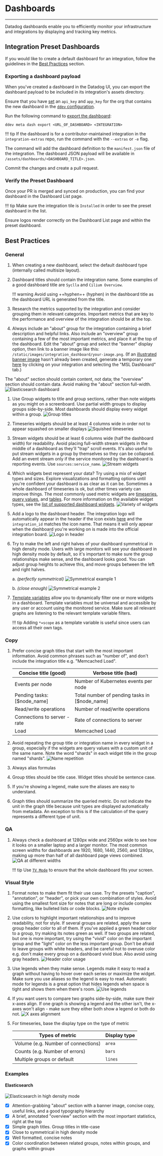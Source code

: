 # Dashboards

-----

Datadog dashboards enable you to efficiently monitor your infrastructure and integrations by displaying and tracking key metrics.

## Integration Preset Dashboards

If you would like to create a default dashboard for an integration, follow the guidelines in the [Best Practices](#best-practices) section.

### Exporting a dashboard payload

When you've created a dashboard in the Datadog UI, you can export the dashboard payload to be included in its integration's assets directory.

Ensure that you have [set](../ddev/cli.md#ddev-config-set) an `api_key` and `app_key` for the org that contains the new dashboard in the [`ddev` configuration](../ddev/configuration.md#organization).

Run the following command to [export the dashboard](../ddev/cli.md#ddev-meta-dash-export):

```console
ddev meta dash export <URL_OF_DASHBOARD> <INTEGRATION>
```

!!! tip
    If the dashboard is for a contributor-maintained integration in the `integration-extras` repo, run the command with the `--extras` or `-e` flag.

The command will add the dashboard definition to the `manifest.json` file of the integration.
The dashboard JSON payload will be available in `/assets/dashboards/<DASHBOARD_TITLE>.json`.

Commit the changes and create a pull request.

### Verify the Preset Dashboard

Once your PR is merged and synced on production, you can find your dashboard in the Dashboard List page.

!!! tip
    Make sure the integration tile is `Installed` in order to see the preset dashboard in the list.

Ensure logos render correctly on the Dashboard List page and within the preset dashboard.

## Best Practices

### General

1. When creating a new dashboard, select the default dashboard type (internally called multisize layout).

1. Dashboard titles should contain the integration name. Some examples of a good dashboard title are `Syclla` and `Cilium Overview`.

    !!! warning
        Avoid using ++hyphen++ (hyphen) in the dashboard title as the dashboard URL is generated from the title.

1. Research the metrics supported by the integration and consider grouping them in relevant categories.
Important metrics that are key to the performance and overview of the integration should be at the top.

1. Always include an "about" group for the integration containing a brief description and helpful links. Also include an "overview" group containing a few of the most important metrics, and place it at the top of the dashboard. Edit the "about" group and select the "banner" display option, then link to a banner image like this: `/static/images/integration_dashboard/your-image.png`. (If an [illustrated banner image](https://static.datadoghq.com/static/images/integration_dashboard/tomcat_hero_2.png) hasn't already been created, generate a temporary one [here](https://app.datadoghq.com/internal/styleguide/logos/logo-gallery) by clicking on your integration and selecting the "MSL Dashboard" tab.)

The "about" section should contain content, not data; the "overview" section should contain data. Avoid making the "about" section full-width.
   ![Elasticsearch dashboard](../assets/images/example_dashboard.png)

1. Use Group widgets to title and group sections, rather than note widgets as you might on a screenboard. Use partial width groups to display groups side-by-side. Most dashboards should display every widget within a group.
   ![Group titles](../assets/images/group_titles.png)

1. Timeseries widgets should be at least 4 columns wide in order not to appear squashed on smaller displays
   ![Squished timeseries](../assets/images/squished_timeseries.png)

1. Stream widgets should be at least 6 columns wide (half the dashboard width) for readability. Avoid placing full-width stream widgets in the middle of a dashboard as they'll "trap" scroll events. It's also useful to put stream widgets in a group by themselves so they can be collapsed. Add an event stream only if the service monitored by the dashboard is reporting events. Use `sources:service_name`.
   ![Stream widgets](../assets/images/stream_widgets.png)

1. Which widgets best represent your data? Try using a mix of widget types and sizes. Explore visualizations and formatting options until you're confident your dashboard is as clear as it can be. Sometimes a whole dashboard of timeseries is ok, but other times variety can improve things. The most commonly used metric widgets are [timeseries](https://docs.datadoghq.com/dashboards/widgets/timeseries/), [query values](https://docs.datadoghq.com/dashboards/widgets/query_value/), and [tables](https://docs.datadoghq.com/dashboards/widgets/table/). For more information on the available widget types, see the [list of supported dashboard widgets](https://docs.datadoghq.com/dashboards/widgets/).
   ![Variety of widgets](../assets/images/variety.png)

1. Add a logo to the dashboard header. The integration logo will automatically appear in the header if the icon exists [here](https://app.datadoghq.com/internal/styleguide/logos/logo-gallery?variant=avatar) and the `integration_id` matches the icon name. That means it will only appear when the dashboard you're working on is made into the official integration board.
   ![Logo in header](../assets/images/logo_header.png)

1. Try to make the left and right halves of your dashboard symmetrical in high density mode. Users with large monitors will see your dashboard in high density mode by default, so it's important to make sure the group relationships make sense, and the dashboard looks good. You can adjust group heights to achieve this, and move groups between the left and right halves.

    a. _(perfectly symmetrical)_
       ![Symmetrical example 1](../assets/images/symmetrical_example_1.png)

    b. _(close enough)_
       ![Symmetrical example 2](../assets/images/symmetrical_example_2.png)

1. [Template variables](https://docs.datadoghq.com/dashboards/template_variables/) allow you to dynamically filter one or more widgets in a dashboard. Template variables must be universal and accessible by any user or account using the monitored service. Make sure all relevant graphs are listening to the relevant template variable filters.

    !!! tip
        Adding `*=scope` as a template variable is useful since users can access all their own tags.

### Copy

1. Prefer concise graph titles that start with the most important information. Avoid common phrases such as "number of", and don't include the integration title e.g. "Memcached Load".

    | Concise title (good) | Verbose title (bad) |
    | - | - |
    | Events per node | Number of Kubernetes events per node |
    | Pending tasks: [$node_name] | Total number of pending tasks in [$node_name] |
    | Read/write operations | Number of read/write operations |
    | Connections to server - rate | Rate of connections to server |
    | Load | Memcached Load |

1. Avoid repeating the group title or integration name in every widget in a group, especially if the widgets are query values with a custom unit of the same name. Note the word "shards" in each widget title in the group named "shards".
   ![Name repetition](../assets/images/name_repetition.png)

1. Always alias formulas

1. Group titles should be title case. Widget titles should be sentence case.

1. If you're showing a legend, make sure the aliases are easy to understand.

1. Graph titles should summarize the queried metric. Do not indicate the unit in the graph title because unit types are displayed automatically from metadata. An exception to this is if the calculation of the query represents a different type of unit.

### QA

1. Always check a dashboard at 1280px wide and 2560px wide to see how it looks on a smaller laptop and a larger monitor. The most common screen widths for dashboards are 1920, 1680, 1440, 2560, and 1280px, making up more than half of all dashboard page views combined.
   ![QA at different widths](../assets/images/qa_widths.png)

    !!! tip
        Use [`TV Mode`](https://docs.datadoghq.com/dashboards/screenboards/#tv-mode) to ensure that the whole dashboard fits your screen.

### Visual Style

1. Format notes to make them fit their use case. Try the presets "caption", "annotation", or "header", or pick your own combination of styles. Avoid using the smallest font size for notes that are long or include complex formatting, like bulleted lists or code blocks.
   ![Note styles](../assets/images/note_styles.png)

1. Use colors to highlight important relationships and to improve readability, not for style. If several groups are related, apply the same group header color to all of them. If you've applied a green header color to a group, try making its notes green as well. If two groups are related, but one is more important, try using the "vivid" color on the important group and the "light" color on the less important group. Don't be afraid to leave groups with white headers, and be careful not to overuse color e.g. don't make every group on a dashboard vivid blue. Also avoid using gray headers.
   ![Header color usage](../assets/images/header_color_usage.png)

1. Use legends when they make sense. Legends make it easy to read a graph without having to hover over each series or maximize the widget. Make sure you use aliases so the legend is easy to read. Automatic mode for legends is a great option that hides legends when space is tight and shows them when there's room.
   ![Use legends](../assets/images/use_legends.png)

1. If you want users to compare two graphs side-by-side, make sure their x-axes align. If one graph is showing a legend and the other isn't, the x-axes won't align - make sure they either both show a legend or both do not.
   ![X axes alignment](../assets/images/x_axes_alignment.png)

1. For timeseries, base the display type on the type of metric

    | Types of metric | Display type |
    | - | - |
    | Volume (e.g. Number of connections) | `area` |
    | Counts (e.g. Number of errors) | `bars` |
    | Multiple groups or default | `lines` |

### Examples

#### Elasticsearch

![Elasticsearch in high density mode](../assets/images/example_dashboard_high_density.png)

- [x] Attention-grabbing "about" section with a banner image, concise copy, useful links, and a good typography hierarchy
- [x] A brief, annotated "overview" section with the most important statistics, right at the top
- [x] Simple graph titles. Group titles in title-case
- [x] Close to symmetrical in high density mode
- [x] Well formatted, concise notes
- [x] Color coordination between related groups, notes within groups, and graphs within groups
